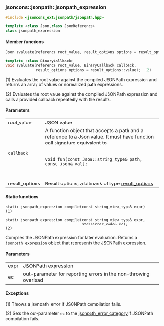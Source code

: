 ### jsoncons::jsonpath::jsonpath_expression

```c++
#include <jsoncons_ext/jsonpath/jsonpath.hpp>

template <class Json,class JsonReference>
class jsonpath_expression
```

#### Member functions
```c++
Json evaluate(reference root_value, result_options options = result_options::value); (1)
```
```c++
template <class BinaryCallback>
void evaluate(reference root_value, BinaryCallback callback, 
              result_options options = result_options::value);  (2)
```

(1) Evaluates the root value against the compiled JSONPath expression and returns an array of values or 
normalized path expressions. 

(2) Evaluates the root value against the compiled JSONPath expression and calls a provided
callback repeatedly with the results.

#### Parameters

<table>
  <tr>
    <td>root_value</td>
    <td>JSON value</td> 
  </tr>
  <tr>
    <td><code>callback</code></td>
    <td>A function object that accepts a path and a reference to a Json value. 
It must have function call signature equivalent to
<br/><br/><code>
void fun(const Json::string_type& path, const Json& val);
</code><br/><br/>
  </tr>
  <tr>
    <td>result_options</td>
    <td>Result options, a bitmask of type <a href="result_options.md">result_options</></td> 
  </tr>
</table>

#### Static functions

    static jsonpath_expression compile(const string_view_type& expr);    (1)

    static jsonpath_expression compile(const string_view_type& expr,
                                       std::error_code& ec);             (2)

Compiles the JSONPath expression for later evaluation. Returns a `jsonpath_expression` object 
that represents the JSONPath expression.

#### Parameters

<table>
  <tr>
    <td>expr</td>
    <td>JSONPath expression</td> 
  </tr>
  <tr>
    <td>ec</td>
    <td>out-parameter for reporting errors in the non-throwing overload</td> 
  </tr>
</table>

#### Exceptions

(1) Throws a [jsonpath_error](jsonpath_error.md) if JSONPath compilation fails.

(2) Sets the out-parameter `ec` to the [jsonpath_error_category](jsonpath_errc.md) if JSONPath compilation fails. 


